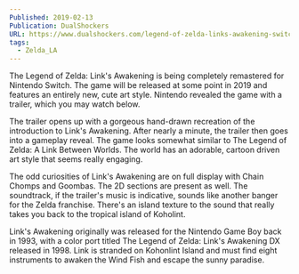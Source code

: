 ```yaml
---
Published: 2019-02-13
Publication: DualShockers
URL: https://www.dualshockers.com/legend-of-zelda-links-awakening-switch-remaster-announced/
tags:
  - Zelda_LA
---
```

The Legend of Zelda: Link's Awakening is being completely remastered for Nintendo Switch. The game will be released at some point in 2019 and features an entirely new, cute art style. Nintendo revealed the game with a trailer, which you may watch below.

The trailer opens up with a gorgeous hand-drawn recreation of the introduction to Link's Awakening. After nearly a minute, the trailer then goes into a gameplay reveal. The game looks somewhat similar to The Legend of Zelda: A Link Between Worlds. The world has an adorable, cartoon driven art style that seems really engaging.

The odd curiosities of Link's Awakening are on full display with Chain Chomps and Goombas. The 2D sections are present as well. The soundtrack, if the trailer's music is indicative, sounds like another banger for the Zelda franchise. There's an island texture to the sound that really takes you back to the tropical island of Koholint.

Link's Awakening originally was released for the Nintendo Game Boy back in 1993, with a color port titled The Legend of Zelda: Link's Awakening DX released in 1998. Link is stranded on Kohonlint Island and must find eight instruments to awaken the Wind Fish and escape the sunny paradise.